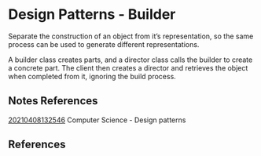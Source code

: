 ---
---
# Design Patterns - Builder

Separate the construction of an object from it’s representation, so the
same process can be used to generate different representations.

A builder class creates parts, and a director class calls the builder to
create a concrete part. The client then creates a director and retrieves
the object when completed from it, ignoring the build process.

## Notes References

[20210408132546](/notes/20210408132546) Computer Science - Design patterns

## References
